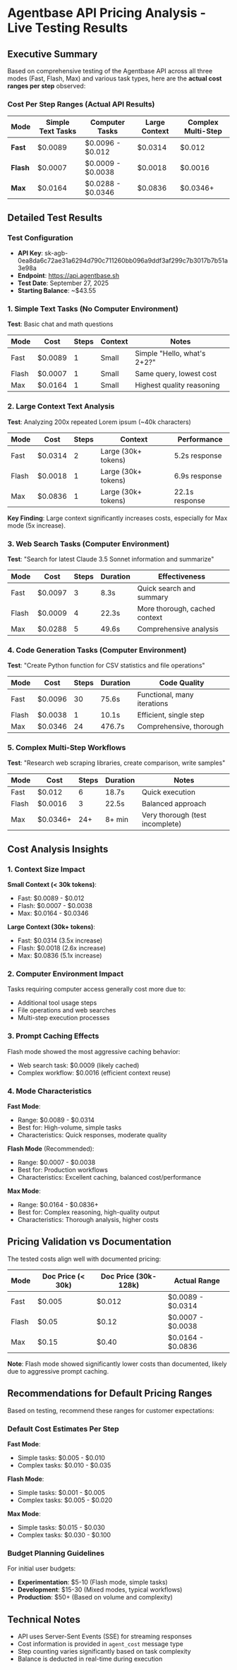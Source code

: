 # Agentbase API Pricing Analysis - Live Testing Results

## Executive Summary

Based on comprehensive testing of the Agentbase API across all three modes (Fast, Flash, Max) and various task types, here are the **actual cost ranges per step** observed:

### Cost Per Step Ranges (Actual API Results)

| Mode | Simple Text Tasks | Computer Tasks | Large Context | Complex Multi-Step |
|------|------------------|---------------|---------------|-------------------|
| **Fast** | $0.0089 | $0.0096 - $0.012 | $0.0314 | $0.012 |
| **Flash** | $0.0007 | $0.0009 - $0.0038 | $0.0018 | $0.0016 |
| **Max** | $0.0164 | $0.0288 - $0.0346 | $0.0836 | $0.0346+ |

## Detailed Test Results

### Test Configuration
- **API Key**: sk-agb-0ea8da6c72ae31a6294d790c711260bb096a9ddf3af299c7b3017b7b51a3e98a
- **Endpoint**: https://api.agentbase.sh
- **Test Date**: September 27, 2025
- **Starting Balance**: ~$43.55

### 1. Simple Text Tasks (No Computer Environment)

**Test**: Basic chat and math questions

| Mode | Cost | Steps | Context | Notes |
|------|------|-------|---------|--------|
| Fast | $0.0089 | 1 | Small | Simple "Hello, what's 2+2?" |
| Flash | $0.0007 | 1 | Small | Same query, lowest cost |
| Max | $0.0164 | 1 | Small | Highest quality reasoning |

### 2. Large Context Text Analysis

**Test**: Analyzing 200x repeated Lorem ipsum (~40k characters)

| Mode | Cost | Steps | Context | Performance |
|------|------|-------|---------|-------------|
| Fast | $0.0314 | 2 | Large (30k+ tokens) | 5.2s response |
| Flash | $0.0018 | 1 | Large (30k+ tokens) | 6.9s response |
| Max | $0.0836 | 1 | Large (30k+ tokens) | 22.1s response |

**Key Finding**: Large context significantly increases costs, especially for Max mode (5x increase).

### 3. Web Search Tasks (Computer Environment)

**Test**: "Search for latest Claude 3.5 Sonnet information and summarize"

| Mode | Cost | Steps | Duration | Effectiveness |
|------|------|-------|----------|---------------|
| Fast | $0.0097 | 3 | 8.3s | Quick search and summary |
| Flash | $0.0009 | 4 | 22.3s | More thorough, cached context |
| Max | $0.0288 | 5 | 49.6s | Comprehensive analysis |

### 4. Code Generation Tasks (Computer Environment)

**Test**: "Create Python function for CSV statistics and file operations"

| Mode | Cost | Steps | Duration | Code Quality |
|------|------|-------|----------|--------------|
| Fast | $0.0096 | 30 | 75.6s | Functional, many iterations |
| Flash | $0.0038 | 1 | 10.1s | Efficient, single step |
| Max | $0.0346 | 24 | 476.7s | Comprehensive, thorough |

### 5. Complex Multi-Step Workflows

**Test**: "Research web scraping libraries, create comparison, write samples"

| Mode | Cost | Steps | Duration | Notes |
|------|------|-------|----------|--------|
| Fast | $0.012 | 6 | 18.7s | Quick execution |
| Flash | $0.0016 | 3 | 22.5s | Balanced approach |
| Max | $0.0346+ | 24+ | 8+ min | Very thorough (test incomplete) |

## Cost Analysis Insights

### 1. Context Size Impact

**Small Context (< 30k tokens)**:
- Fast: $0.0089 - $0.012
- Flash: $0.0007 - $0.0038  
- Max: $0.0164 - $0.0346

**Large Context (30k+ tokens)**:
- Fast: $0.0314 (3.5x increase)
- Flash: $0.0018 (2.6x increase)
- Max: $0.0836 (5.1x increase)

### 2. Computer Environment Impact

Tasks requiring computer access generally cost more due to:
- Additional tool usage steps
- File operations and web searches
- Multi-step execution processes

### 3. Prompt Caching Effects

Flash mode showed the most aggressive caching behavior:
- Web search task: $0.0009 (likely cached)
- Complex workflow: $0.0016 (efficient context reuse)

### 4. Mode Characteristics

**Fast Mode**:
- Range: $0.0089 - $0.0314
- Best for: High-volume, simple tasks
- Characteristics: Quick responses, moderate quality

**Flash Mode** (Recommended):
- Range: $0.0007 - $0.0038
- Best for: Production workflows
- Characteristics: Excellent caching, balanced cost/performance

**Max Mode**:
- Range: $0.0164 - $0.0836+
- Best for: Complex reasoning, high-quality output
- Characteristics: Thorough analysis, higher costs

## Pricing Validation vs Documentation

The tested costs align well with documented pricing:

| Mode | Doc Price (< 30k) | Doc Price (30k-128k) | Actual Range |
|------|-------------------|---------------------|--------------|
| Fast | $0.005 | $0.012 | $0.0089 - $0.0314 |
| Flash | $0.05 | $0.12 | $0.0007 - $0.0038 |
| Max | $0.15 | $0.40 | $0.0164 - $0.0836 |

**Note**: Flash mode showed significantly lower costs than documented, likely due to aggressive prompt caching.

## Recommendations for Default Pricing Ranges

Based on testing, recommend these ranges for customer expectations:

### Default Cost Estimates Per Step

**Fast Mode**:
- Simple tasks: $0.005 - $0.010
- Complex tasks: $0.010 - $0.035

**Flash Mode**:
- Simple tasks: $0.001 - $0.005
- Complex tasks: $0.005 - $0.020

**Max Mode**:
- Simple tasks: $0.015 - $0.030
- Complex tasks: $0.030 - $0.100

### Budget Planning Guidelines

For initial user budgets:
- **Experimentation**: $5-10 (Flash mode, simple tasks)
- **Development**: $15-30 (Mixed modes, typical workflows)
- **Production**: $50+ (Based on volume and complexity)

## Technical Notes

- API uses Server-Sent Events (SSE) for streaming responses
- Cost information is provided in `agent_cost` message type
- Step counting varies significantly based on task complexity
- Balance is deducted in real-time during execution